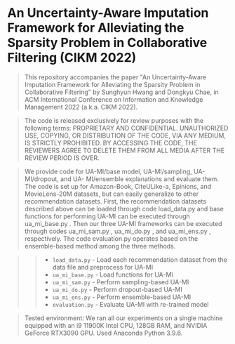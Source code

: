 # An Uncertainty-Aware Imputation Framework for Alleviating the Sparsity Problem in Collaborative Filtering (CIKM 2022)

> This repository accompanies the paper "An Uncertainty-Aware Imputation Framework for Alleviating the Sparsity Problem in Collaborative Filtering" by Sunghyun Hwang and Dongkyu Chae, in ACM International Conference on Information and Knowledge Management 2022 (a.k.a. CIKM 2022).

> The code is released exclusively for review purposes with the following terms: PROPRIETARY AND CONFIDENTIAL. UNAUTHORIZED USE, COPYING, OR DISTRIBUTION OF THE CODE, VIA ANY MEDIUM, IS STRICTLY PROHIBITED. BY ACCESSING THE CODE, THE REVIEWERS AGREE TO DELETE THEM FROM ALL MEDIA AFTER THE REVIEW PERIOD IS OVER.

> We provide code for UA-MI/base model, UA-MI/sampling, UA-MI/dropout, and UA- MI/ensemble explanations and evaluate them. The code is set up for Amazon-Book, CiteULike-a, Epinions, and MovieLens-20M datasets, but can easily generalize to other recommendation datasets. First, the recommendation datasets described above can be loaded through code load_data.py  and base functions for performing UA-MI can be executed through ua_mi_base.py . Then our three UA-MI frameworks can be executed through codes ua_mi_sam.py , ua_mi_do.py , and ua_mi_ens.py , respectively. The code evaluation.py  operates based on the ensemble-based method among the three methods.

> > * ```load_data.py``` - Load each recommendation dataset from the data file and preprocess for UA-MI
> > * ```ua_mi_base.py``` - Load functions for UA-MI
> > * ```ua_mi_sam.py``` - Perform sampling-based UA-MI
> > * ```ua_mi_do.py``` - Perform dropout-based UA-MI
> > * ```ua_mi_ens.py``` - Perform ensemble-based UA-MI
> > * ```evaluation.py``` - Evaluate UA-MI with re-trained model

> Tested environment: We ran all our experiments on a single machine equipped with an i9 11900K Intel CPU, 128GB RAM, and NVIDIA GeForce RTX3090 GPU. Used Anaconda Python 3.9.6.
